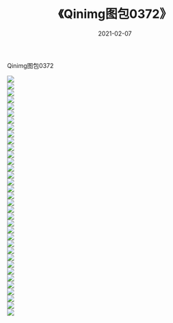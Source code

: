 ﻿---
layout: post
title:  《Qinimg图包0372》
date:   2021-02-07
img: http://imgx.orgx.ga/Qinimg图包/Qinimg图包0372/000.jpg
categories: [美女, 清纯, 唯美]
---

Qinimg图包0372

 ![](http://imgx.orgx.ga/Qinimg图包/Qinimg图包0372/001.jpg) <br>![](http://imgx.orgx.ga/Qinimg图包/Qinimg图包0372/002.jpg) <br>![](http://imgx.orgx.ga/Qinimg图包/Qinimg图包0372/003.jpg) <br>![](http://imgx.orgx.ga/Qinimg图包/Qinimg图包0372/004.jpg) <br>![](http://imgx.orgx.ga/Qinimg图包/Qinimg图包0372/005.jpg) <br>![](http://imgx.orgx.ga/Qinimg图包/Qinimg图包0372/006.jpg) <br>![](http://imgx.orgx.ga/Qinimg图包/Qinimg图包0372/007.jpg) <br>![](http://imgx.orgx.ga/Qinimg图包/Qinimg图包0372/008.jpg) <br>![](http://imgx.orgx.ga/Qinimg图包/Qinimg图包0372/009.jpg) <br>![](http://imgx.orgx.ga/Qinimg图包/Qinimg图包0372/010.jpg) <br>![](http://imgx.orgx.ga/Qinimg图包/Qinimg图包0372/011.jpg) <br>![](http://imgx.orgx.ga/Qinimg图包/Qinimg图包0372/012.jpg) <br>![](http://imgx.orgx.ga/Qinimg图包/Qinimg图包0372/013.jpg) <br>![](http://imgx.orgx.ga/Qinimg图包/Qinimg图包0372/014.jpg) <br>![](http://imgx.orgx.ga/Qinimg图包/Qinimg图包0372/015.jpg) <br>![](http://imgx.orgx.ga/Qinimg图包/Qinimg图包0372/016.jpg) <br>![](http://imgx.orgx.ga/Qinimg图包/Qinimg图包0372/017.jpg) <br>![](http://imgx.orgx.ga/Qinimg图包/Qinimg图包0372/018.jpg) <br>![](http://imgx.orgx.ga/Qinimg图包/Qinimg图包0372/019.jpg) <br>![](http://imgx.orgx.ga/Qinimg图包/Qinimg图包0372/020.jpg) <br>![](http://imgx.orgx.ga/Qinimg图包/Qinimg图包0372/021.jpg) <br>![](http://imgx.orgx.ga/Qinimg图包/Qinimg图包0372/022.jpg) <br>![](http://imgx.orgx.ga/Qinimg图包/Qinimg图包0372/023.jpg) <br>![](http://imgx.orgx.ga/Qinimg图包/Qinimg图包0372/024.jpg) <br>![](http://imgx.orgx.ga/Qinimg图包/Qinimg图包0372/025.jpg) <br>![](http://imgx.orgx.ga/Qinimg图包/Qinimg图包0372/026.jpg) <br>![](http://imgx.orgx.ga/Qinimg图包/Qinimg图包0372/027.jpg) <br>![](http://imgx.orgx.ga/Qinimg图包/Qinimg图包0372/028.jpg) <br>![](http://imgx.orgx.ga/Qinimg图包/Qinimg图包0372/029.jpg) <br>![](http://imgx.orgx.ga/Qinimg图包/Qinimg图包0372/030.jpg) <br>![](http://imgx.orgx.ga/Qinimg图包/Qinimg图包0372/031.jpg) <br>![](http://imgx.orgx.ga/Qinimg图包/Qinimg图包0372/032.jpg) <br>![](http://imgx.orgx.ga/Qinimg图包/Qinimg图包0372/033.jpg) <br>![](http://imgx.orgx.ga/Qinimg图包/Qinimg图包0372/034.jpg) <br>![](http://imgx.orgx.ga/Qinimg图包/Qinimg图包0372/035.jpg) <br>